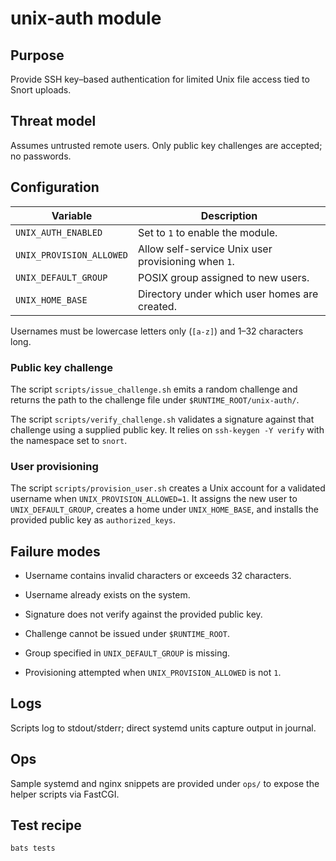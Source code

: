 # unix-auth module

## Purpose
Provide SSH key–based authentication for limited Unix file access tied to Snort uploads.

## Threat model
Assumes untrusted remote users. Only public key challenges are accepted; no passwords.

## Configuration
| Variable | Description |
| --- | --- |
| `UNIX_AUTH_ENABLED` | Set to `1` to enable the module. |
| `UNIX_PROVISION_ALLOWED` | Allow self-service Unix user provisioning when `1`. |
| `UNIX_DEFAULT_GROUP` | POSIX group assigned to new users. |
| `UNIX_HOME_BASE` | Directory under which user homes are created. |

Usernames must be lowercase letters only (`[a-z]`) and 1–32 characters long.

### Public key challenge

The script `scripts/issue_challenge.sh` emits a random challenge and returns the
path to the challenge file under `$RUNTIME_ROOT/unix-auth/`.

The script `scripts/verify_challenge.sh` validates a signature against that
challenge using a supplied public key. It relies on `ssh-keygen -Y verify` with
the namespace set to `snort`.

### User provisioning

The script `scripts/provision_user.sh` creates a Unix account for a validated
username when `UNIX_PROVISION_ALLOWED=1`. It assigns the new user to
`UNIX_DEFAULT_GROUP`, creates a home under `UNIX_HOME_BASE`, and installs the
provided public key as `authorized_keys`.

## Failure modes
* Username contains invalid characters or exceeds 32 characters.
* Username already exists on the system.
* Signature does not verify against the provided public key.
* Challenge cannot be issued under `$RUNTIME_ROOT`.

* Group specified in `UNIX_DEFAULT_GROUP` is missing.
* Provisioning attempted when `UNIX_PROVISION_ALLOWED` is not `1`.

## Logs
Scripts log to stdout/stderr; direct systemd units capture output in journal.

## Ops
Sample systemd and nginx snippets are provided under `ops/` to expose the
helper scripts via FastCGI.

## Test recipe
```
bats tests
```
